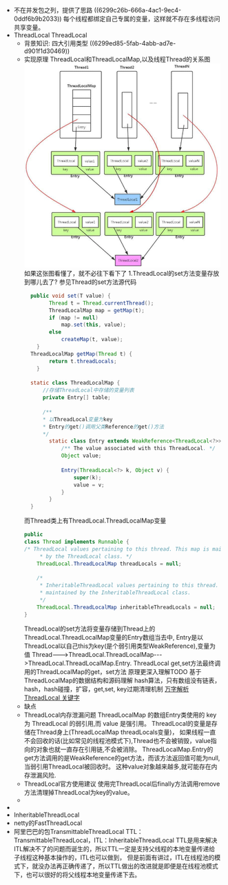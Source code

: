 - 不在并发包之列，提供了思路
  ((6299c26b-666a-4ac1-9ec4-0ddf6b9b2033)) 
  每个线程都绑定自己专属的变量，这样就不存在多线程访问共享变量。
- ThreadLocal
  ThreadLocal
	- 背景知识:
	  四大引用类型 ((6299ed85-5fab-4abb-ad7e-d901f1d30469))
	- 实现原理
	  ThreadLocal和ThreadLocalMap,以及线程Thread的关系图
	  ![image.png](../assets/image_1654255981331_0.png)
	  如果这张图看懂了，就不必往下看下了
	  1.ThreadLocal的set方法变量存放到哪儿去了?
	  参见Thread的set方法源代码
	  ```java
	  	public void set(T value) {
	          Thread t = Thread.currentThread();
	          ThreadLocalMap map = getMap(t);
	          if (map != null)
	              map.set(this, value);
	          else
	              createMap(t, value);
	      }
	  	ThreadLocalMap getMap(Thread t) {
	          return t.threadLocals;
	      }
	  
	  	static class ThreadLocalMap {
	  		//存储ThreadLocal中存储的变量列表
	  		private Entry[] table;
	  
	  		/**
	  		* 以ThreadLocal变量为key
	  		* Entry的get()调用父类Reference的get()方法
	      	*/
	          static class Entry extends WeakReference<ThreadLocal<?>> {
	              /** The value associated with this ThreadLocal. */
	              Object value;
	  
	              Entry(ThreadLocal<?> k, Object v) {
	                  super(k);
	                  value = v;
	              }
	          }
	  	}
	  ```
	  而Thread类上有ThreadLocal.ThreadLocalMap变量
	  ```java
	  public
	  class Thread implements Runnable {	
	  /* ThreadLocal values pertaining to this thread. This map is maintained
	       * by the ThreadLocal class. */
	      ThreadLocal.ThreadLocalMap threadLocals = null;
	  
	      /*
	       * InheritableThreadLocal values pertaining to this thread. This map is
	       * maintained by the InheritableThreadLocal class.
	       */
	      ThreadLocal.ThreadLocalMap inheritableThreadLocals = null;
	  }
	  ```
	  ThreadLocal的set方法将变量存储到Thread上的ThreadLocal.ThreadLocalMap变量的Entry数组当去中,
	  Entry是以ThreadLocal以自己this为key(是个弱引用类型WeakReference),变量为值
	  Thread--->ThreadLocal.ThreadLocalMap--->ThreadLocal.ThreadLocalMap.Entry.
	  ThreadLocal get,set方法最终调用的ThreadLocalMap的get，set方法
	  原理更深入理解TODO
	  基于ThreadLocalMap的数据结构和源码理解
	  hash算法，只有数组没有链表，hash，hash碰撞，扩容，get,set,
	  key过期清理机制
	  [万字解析 ThreadLocal 关键字](https://javaguide.cn/java/concurrent/threadlocal.html#%E5%89%8D%E8%A8%80)
	- 缺点
	- ThreadLocal内存泄漏问题
	  ThreadLocalMap 的数组Entry类使用的 key 为 ThreadLocal 的弱引用,而 value 是强引用。
	  ThreadLocal的变量是存储在Thread身上(ThreadLocalMap threadLocals变量)，
	  如果线程一直不会回收的话(比如常见的线程池模式下),Thread也不会被销毁，value指向的对象也就一直存在引用链,不会被消除。
	  ThreadLocalMap.Entry的get方法调用的是WeakReference的get方法，而该方法返回值可能为null,当弱引用ThreadLocal被回收时。
	  这种value对象越来越多,就可能存在内存泄漏风险.
	- ThreadLocal官方使用建议
	  使用完ThreadLocal后finally方法调用remove方法清理掉ThreadLocal为key的value。
	-
-
- InheritableThreadLocal
- netty的FastThreadLocal
- 阿里巴巴的包TransmittableThreadLocal
  TTL：TransmittableThreadLocal，ITL：InheritableThreadLocal
  TTL是用来解决ITL解决不了的问题而诞生的，所以TTL一定是支持父线程的本地变量传递给子线程这种基本操作的，ITL也可以做到，
  但是前面有讲过，ITL在线程池的模式下，就没办法再正确传递了，所以TTL做出的改进就是即便是在线程池模式下，也可以很好的将父线程本地变量传递下去。